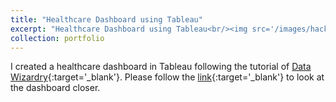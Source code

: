 ```yaml
---
title: "Healthcare Dashboard using Tableau"
excerpt: "Healthcare Dashboard using Tableau<br/><img src='/images/hackerrank-sql.png'>"
collection: portfolio
---
```


I created a healthcare dashboard in Tableau following the tutorial of [Data Wizardry](https://www.youtube.com/watch?v=7uwf1mA62zI){:target='_blank'}. Please follow the [link](https://github.com/kemalozalp/HackerRank-SQL-problems-and-answers/tree/main){:target='_blank'} to look at the dashboard closer.
